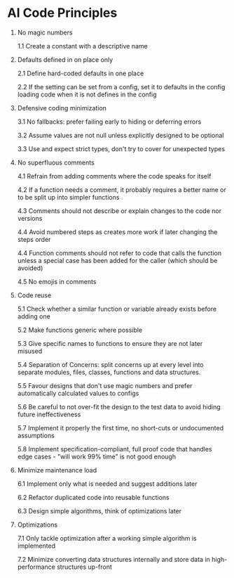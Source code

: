 AI Code Principles
==================

1. No magic numbers

   1.1 Create a constant with a descriptive name

2. Defaults defined in on place only

   2.1 Define hard-coded defaults in one place

   2.2 If the setting can be set from a config, set it to defaults in the config loading code when it is not defines in the config

3. Defensive coding minimization

   3.1 No fallbacks: prefer failing early to hiding or deferring errors

   3.2 Assume values are not null unless explicitly designed to be optional

   3.3 Use and expect strict types, don't try to cover for unexpected types

4. No superfluous comments

   4.1 Refrain from adding comments where the code speaks for itself

   4.2 If a function needs a comment, it probably requires a better name or to be split up into simpler functions

   4.3 Comments should not describe or explain changes to the code nor versions

   4.4 Avoid numbered steps as creates more work if later changing the steps order

   4.4 Function comments should not refer to code that calls the function unless a special case has been added for the caller (which should be avoided)

   4.5 No emojis in comments

5. Code reuse

   5.1 Check whether a similar function or variable already exists before adding one

   5.2 Make functions generic where possible

   5.3 Give specific names to functions to ensure they are not later misused

   5.4 Separation of Concerns: split concerns up at every level into separate modules, files, classes, functions and data structures.

   5.5 Favour designs that don't use magic numbers and prefer automatically calculated values to configs

   5.6 Be careful to not over-fit the design to the test data to avoid hiding future ineffectiveness

   5.7 Implement it properly the first time, no short-cuts or undocumented assumptions

   5.8 Implement specification-compliant, full proof code that handles edge cases - "will work 99% time" is not good enough

6. Minimize maintenance load

   6.1 Implement only what is needed and suggest additions later

   6.2 Refactor duplicated code into reusable functions

   6.3 Design simple algorithms, think of optimizations later

7. Optimizations

   7.1 Only tackle optimization after a working simple algorithm is implemented

   7.2 Minimize converting data structures internally and store data in high-performance structures up-front